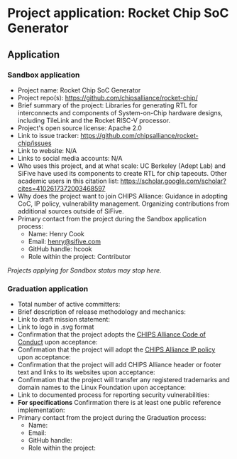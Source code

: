 # Project application: Rocket Chip SoC Generator

## Application

### Sandbox application

* Project name: Rocket Chip SoC Generator
* Project repo(s): https://github.com/chipsalliance/rocket-chip/
* Brief summary of the project: Libraries for generating RTL for interconnects and components of System-on-Chip hardware designs, including TileLink and the Rocket RISC-V processor.
* Project's open source license: Apache 2.0
* Link to issue tracker: https://github.com/chipsalliance/rocket-chip/issues
* Link to website: N/A
* Links to social media accounts: N/A
* Who uses this project, and at what scale: UC Berkeley (Adept Lab) and SiFive have used its components to create RTL for chip tapeouts. Other academic users in this citation list: https://scholar.google.com/scholar?cites=4102617372003468597
* Why does the project want to join CHIPS Alliance: Guidance in adopting CoC, IP policy, vulnerability management. Organizing contributions from additional sources outside of SiFive.
* Primary contact from the project during the Sandbox application process:
  * Name: Henry Cook
  * Email: henry@sifive.com
  * GitHub handle: hcook
  * Role within the project: Contributor

*Projects applying for Sandbox status may stop here.*

### Graduation application

* Total number of active committers:
* Brief description of release methodology and mechanics:
* Link to draft mission statement:
* Link to logo in .svg format
* Confirmation that the project adopts the [CHIPS Alliance Code of Conduct](https://lfprojects.org/policies/code-of-conduct/) upon acceptance:
* Confirmation that the project will adopt the [CHIPS Alliance IP policy](https://technical-charter.chipsalliance.org) upon acceptance:
* Confirmation that the project will add CHIPS Alliance header or footer text and links to its websites upon acceptance:
* Confirmation that the project will transfer any registered trademarks and domain names to the Linux Foundation upon acceptance:
* Link to documented process for reporting security vulnerabilities:
* **For specifications** Confirmation there is at least one public reference implementation:
* Primary contact from the project during the Graduation process:
  * Name:
  * Email:
  * GitHub handle:
  * Role within the project:
